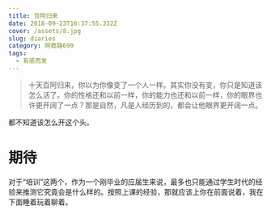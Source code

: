```yaml
---
title: 百阿归来
date: 2018-09-23T16:37:55.332Z
cover: /assets/8.jpg
slug: diaries
category: 网商路699
tags:
  - 有感而发
---
```

> 十天百阿归来，你以为你像变了一个人一样。其实你没有变，你只是知道该怎么活了。你的性格还和以前一样，你的能力也还和以前一样，你的眼界也许更开阔了一点？那是自然，凡是人经历到的，都会让他眼界更开阔一点。

都不知道该怎么开这个头。

# 期待
对于“培训”这两个，作为一个刚毕业的应届生来说，最多也只能通过学生时代的经验来推测它究竟会是什么样的。按照上课的经验，那就应该上你在前面说着，我在下面睡着玩着聊着。
